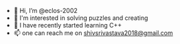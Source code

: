 - 👋 Hi, I’m @eclos-2002
- 👀 I'm interested in solving puzzles and creating
- 🌱 I have recently started learning C++
- 📫 one can reach me on shivsrivastava2018@gmail.com

<!---
eclos-2002/eclos-2002 is a ✨ special ✨ repository because its `README.md` (this file) appears on your GitHub profile.
You can click the Preview link to take a look at your changes.
--->
